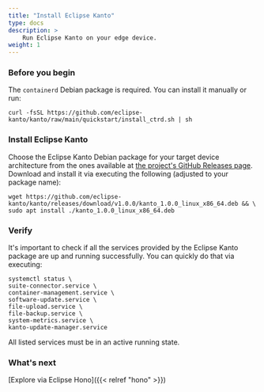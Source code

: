 ```yaml
---
title: "Install Eclipse Kanto"
type: docs
description: >
    Run Eclipse Kanto on your edge device.
weight: 1
---
```


### Before you begin

The `containerd` Debian package is required. You can install it manually or run:

```shell
curl -fsSL https://github.com/eclipse-kanto/kanto/raw/main/quickstart/install_ctrd.sh | sh
```

### Install Eclipse Kanto

Choose the Eclipse Kanto Debian package for your target device architecture from the ones available
at <a href="https://github.com/eclipse-kanto/kanto/releases" target="_blank">the project's GitHub Releases page</a>.
Download and install it via executing the following (adjusted to your package name):

```shell
wget https://github.com/eclipse-kanto/kanto/releases/download/v1.0.0/kanto_1.0.0_linux_x86_64.deb && \
sudo apt install ./kanto_1.0.0_linux_x86_64.deb
```

### Verify

It's important to check if all the services provided by the Eclipse Kanto package are up and running successfully. You
can quickly do that via executing:

```shell
systemctl status \
suite-connector.service \
container-management.service \
software-update.service \
file-upload.service \
file-backup.service \
system-metrics.service \
kanto-update-manager.service
```

All listed services must be in an active running state.

### What's next

[Explore via Eclipse Hono]({{< relref "hono" >}})
